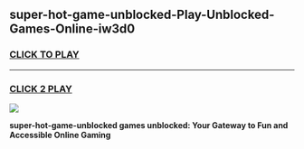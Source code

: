 
## super-hot-game-unblocked-Play-Unblocked-Games-Online-iw3d0
<h3>
<a href="https://premium76.site?title=super-hot-game-unblocked&ref=24A">CLICK TO PLAY</a></h3>
<hr>

<h3>
<a href="https://premium76.site?title=super-hot-game-unblocked&ref=24A">CLICK 2 PLAY</a>
  
</h3>

<a href="https://premium76.site?title=super-hot-game-unblocked&ref=24A"><img src="https://clearcache.store/games.png"></a>


**super-hot-game-unblocked games unblocked: Your Gateway to Fun and Accessible Online Gaming**
